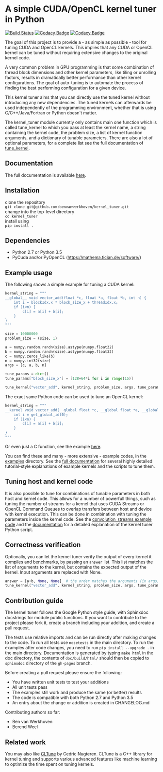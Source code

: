 
A simple CUDA/OpenCL kernel tuner in Python
====================================
[![Build Status](https://api.travis-ci.org/benvanwerkhoven/kernel_tuner.svg?branch=master)](https://travis-ci.org/benvanwerkhoven/kernel_tuner)
[![Codacy Badge](https://api.codacy.com/project/badge/grade/016dc85044ab4d57b777449d93275608)](https://www.codacy.com/app/b-vanwerkhoven/kernel_tuner)
[![Codacy Badge](https://api.codacy.com/project/badge/coverage/016dc85044ab4d57b777449d93275608)](https://www.codacy.com/app/b-vanwerkhoven/kernel_tuner)

The goal of this project is to provide a - as simple as possible - tool 
for tuning CUDA and OpenCL kernels. This implies that any CUDA or OpenCL 
kernel can be tuned without requiring extensive changes to the original 
kernel code.

A very common problem in GPU programming is that some combination of 
thread block dimensions and other kernel parameters, like tiling or 
unrolling factors, results in dramatically better performance than other 
kernel configurations. The goal of auto-tuning is to automate the 
process of finding the best performing configuration for a given device.

This kernel tuner aims that you can directly use the tuned kernel
without introducing any new dependencies. The tuned kernels can
afterwards be used independently of the programming environment, whether
that is using C/C++/Java/Fortran or Python doesn't matter.

The kernel_tuner module currently only contains main one function which
is called tune_kernel to which you pass at least the kernel name, a string
containing the kernel code, the problem size, a list of kernel function
arguments, and a dictionary of tunable parameters. There are also a lot
of optional parameters, for a complete list see the full documentation of
[tune_kernel](http://benvanwerkhoven.github.io/kernel_tuner/sphinxdoc/html/details.html).

Documentation
-------------
The full documentation is available [here](http://benvanwerkhoven.github.io/kernel_tuner/sphinxdoc/html/index.html).

Installation
------------
clone the repository  
    `git clone git@github.com:benvanwerkhoven/kernel_tuner.git`  
change into the top-level directory  
    `cd kernel_tuner`  
install using  
    `pip install .`

Dependencies
------------
 * Python 2.7 or Python 3.5
 * PyCuda and/or PyOpenCL (https://mathema.tician.de/software/)

Example usage
-------------
The following shows a simple example for tuning a CUDA kernel:

```python
kernel_string = """
__global__ void vector_add(float *c, float *a, float *b, int n) {
    int i = blockIdx.x * block_size_x + threadIdx.x;
    if (i<n) {
        c[i] = a[i] + b[i];
    }
}
"""

size = 10000000
problem_size = (size, 1)

a = numpy.random.randn(size).astype(numpy.float32)
b = numpy.random.randn(size).astype(numpy.float32)
c = numpy.zeros_like(b)
n = numpy.int32(size)
args = [c, a, b, n]

tune_params = dict()
tune_params["block_size_x"] = [128+64*i for i in range(15)]

tune_kernel("vector_add", kernel_string, problem_size, args, tune_params)
```
The exact same Python code can be used to tune an OpenCL kernel:
```python
kernel_string = """
__kernel void vector_add(__global float *c, __global float *a, __global float *b, int n) {
    int i = get_global_id(0);
    if (i<n) {
        c[i] = a[i] + b[i];
    }
}
"""
```
Or even just a C function, see the example [here](https://github.com/benvanwerkhoven/kernel_tuner/blob/master/examples/c/vector_add.py).

You can find these and many - more extensive - example codes, in the [examples](https://github.com/benvanwerkhoven/kernel_tuner/blob/master/examples/) directory.
See the [full documentation](http://benvanwerkhoven.github.io/kernel_tuner/sphinxdoc/html/index.html) for several highly detailed tutorial-style explanations of example kernels and the scripts to tune them.

Tuning host and kernel code
---------------------------
It is also possible to tune for combinations of tunable parameters in both host and kernel code. This allows for a number of powerfull things, such as tuning the number of streams for a kernel that uses CUDA Streams or OpenCL Command Queues to overlap transfers between host and device with kernel execution. This can be done in combination with tuning the parameters inside the kernel code. See the [convolution_streams example code](https://github.com/benvanwerkhoven/kernel_tuner/blob/master/examples/) and the [documentation](http://benvanwerkhoven.github.io/kernel_tuner/sphinxdoc/html/hostcode.html) for a detailed explanation of the kernel tuner Python script.

Correctness verification
------------------------
Optionally, you can let the kernel tuner verify the output of every kernel it compiles and benchmarks,
by passing an `answer` list. This list matches the list of arguments to the kernel, but contains the expected output of the kernel. Input arguments are replaced with None.
```python
answer = [a+b, None, None]  # the order matches the arguments (in args) to the kernel
tune_kernel("vector_add", kernel_string, problem_size, args, tune_params, answer=answer)
```

Contribution guide
------------------
The kernel tuner follows the Google Python style guide, with Sphinxdoc docstrings for module public functions. If you want to
contribute to the project please fork it, create a branch including your addition, and create a pull request.

The tests use relative imports and can be run directly after making
changes to the code. To run all tests use `nosetests` in the main directory.
To run the examples after code changes, you need to run `pip install --upgrade .` in the main directory.
Documentation is generated by typing `make html` in the doc directory, the contents
of `doc/build/html/` should then be copied to `sphinxdoc` directory of the `gh-pages` branch.

Before creating a pull request please ensure the following:
* You have written unit tests to test your additions
* All unit tests pass
* The examples still work and produce the same (or better) results
* The code is compatible with both Python 2.7 and Python 3.5
* An entry about the change or addition is created in CHANGELOG.md

Contributing authors so far:
* Ben van Werkhoven
* Berend Weel

Related work
------------
You may also like [CLTune](https://github.com/CNugteren/CLTune) by Cedric
Nugteren. CLTune is a C++ library for kernel tuning and supports various
advanced features like machine learning to optimize the time spent on tuning
kernels.
